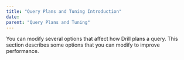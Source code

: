 ```yaml
---
title: "Query Plans and Tuning Introduction"
date: 
parent: "Query Plans and Tuning"
---
```


You can modify several options that affect how Drill plans a query.  This section describes some options that you can modify to improve performance.  

